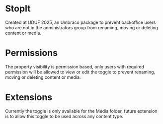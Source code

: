 # StopIt

Created at UDUF 2025, an Umbraco package to prevent backoffice users who are not in the administrators group from renaming, moving or deleting content or media.

# Permissions

The property visibility is permission based, only users with required permission will be allowed to view or edit the toggle to prevent renaming, moving or deleting content or media.

# Extensions

Currently the toggle is only available for the Media folder,  future extension is to allow this toggle to be used across any content type.